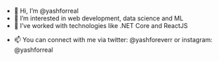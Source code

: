 - 👋 Hi, I’m @yashforreal
- 👀 I’m interested in web development, data science and ML
- 🌱 I’ve worked with technologies like .NET Core and ReactJS
<!-- - 💞️ I’m looking to collaborate on Java or Python based projects for the time being -->
- 📫 You can connect with me via twitter: @yashforeverr or instagram: @yashforreal

<!---
yashforreal/yashforreal is a ✨ special ✨ repository because its `README.md` (this file) appears on your GitHub profile.
You can click the Preview link to take a look at your changes.
--->
